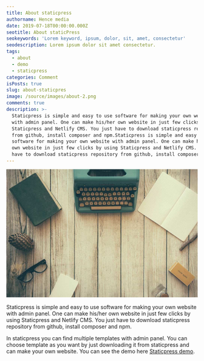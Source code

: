 ```yaml
---
title: About staticpress
authorname: Hence media
date: 2019-07-18T00:00:00.000Z
seotitle: About staticPress
seokeywords: 'Lorem keyword, ipsum, dolor, sit, amet, consectetur'
seodescription: Lorem ipsum dolor sit amet consectetur.
tags:
  - about
  - demo
  - staticpress
categories: Comment
isPosts: true
slug: about-staticpres
image: /source/images/about-2.png
comments: true
description: >-
  Staticpress is simple and easy to use software for making your own website
  with admin panel. One can make his/her own website in just few clicks by using
  Staticpress and Netlify CMS. You just have to download staticpress repository
  from github, install composer and npm.Staticpress is simple and easy to use
  software for making your own website with admin panel. One can make his/her
  own website in just few clicks by using Staticpress and Netlify CMS. You just
  have to download staticpress repository from github, install composer and npm.
---
```

![](/source/images/blog-hero.jpg)

Staticpress is simple and easy to use software for making your own website with admin panel. One can make his/her own website in just few clicks by using Staticpress and Netlify CMS. You just have to download staticpress repository from github, install composer and npm. 

In staticpress you can find multiple templates with admin panel. You can choose template as you want by just downloading it from staticpress and can make your own website. You can see the demo here [Staticpress demo](https://demo.staticpress.io/).
